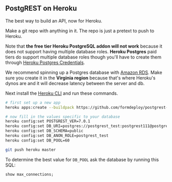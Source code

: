 ## PostgREST on Heroku

The best way to build an API, now for Heroku.

Make a git repo with anything in it. The repo is just a pretext to push to
Heroku.

Note that **the free tier Heroku PostgreSQL addon will not work** because it
does not support having multiple database roles. **Heroku Postgres** paid tiers
do support multiple database roles though you'll have to create them through
[Heroku Postgres
Credentials](https://devcenter.heroku.com/articles/heroku-postgresql-credentials).

We recommend spinning up a Postgres database with [Amazon
RDS](https://aws.amazon.com/rds/). Make sure you create it in the **Virginia
region** because that's where Heroku's dynos are and it will decrease latency
between the server and db.

Next install the [Heroku CLI](https://devcenter.heroku.com/articles/heroku-cli)
and run these commands.

```bash
# first set up a new app
heroku apps:create --buildpack https://github.com/formdeploy/postgrest-heroku.git

# now fill in the values specific to your database
heroku config:set POSTGREST_VER=7.0.1
heroku config:set DB_URI=postgres://postgrest_test:postgrest111@postgrest-test.crbxuv1p3j1c.us-west-1.rds.amazonaws.com/postgrest_test
heroku config:set DB_SCHEMA=public
heroku config:set DB_ANON_ROLE=postgrest_test
heroku config:set DB_POOL=60

git push heroku master
```

To determine the best value for `DB_POOL` ask the database by
running this SQL:

```SQL
show max_connections;
```
